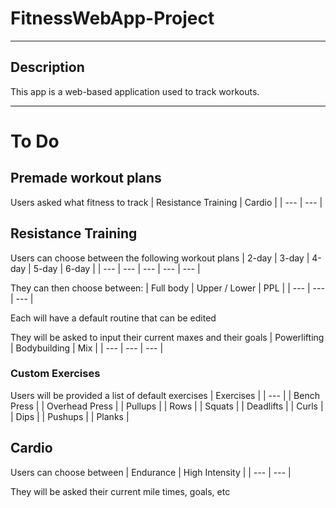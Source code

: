 # FitnessWebApp-Project

***

## Description

This app is a web-based application used to track workouts. 

---
# To Do

## Premade workout plans

Users asked what fitness to track
| Resistance Training | Cardio | 
| --- | --- |
  
    
  
## Resistance Training

Users can choose between the following workout plans
| 2-day | 3-day | 4-day | 5-day | 6-day |
| --- | --- | --- | --- | --- |

They can then choose between:
| Full body | Upper / Lower | PPL |
| --- | --- | --- |

Each will have a default routine that can be edited

They will be asked to input their current maxes and their goals 
| Powerlifting | Bodybuilding | Mix |
| --- | --- | --- |

### Custom Exercises

Users will be provided a list of default exercises
| Exercises |
| --- |
| Bench Press |
| Overhead Press |
| Pullups |
| Rows |
| Squats |
| Deadlifts |
| Curls |
| Dips |
| Pushups |
| Planks |

## Cardio

Users can choose between
| Endurance | High Intensity |
| --- | --- |

They will be asked their current mile times, goals, etc

